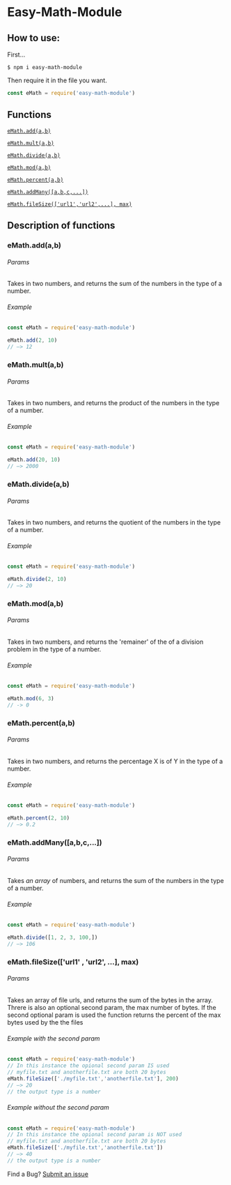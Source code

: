 # Easy-Math-Module


## How to use:


First...
```shell
$ npm i easy-math-module
```
Then require it in the file you want.
```js
const eMath = require('easy-math-module')
```
## Functions

[`
eMath.add(a,b)
`](#eMathaddab)

[`
eMath.mult(a,b)
`](#emathmultab)

[`
eMath.divide(a,b)
`](#emathdivideab)

[`
eMath.mod(a,b)
`](#emathmodab)

[`
eMath.percent(a,b)
`](#emathpercentab)

[`
eMath.addMany([a,b,c,...])
`](#emathaddManya,b,c,)

[`
eMath.fileSize(['url1','url2',...], max)
`](#emathfilesize)


## Description of functions

### eMath.add(a,b)
###### Params
Takes in two numbers, and returns the sum of the numbers in the type of a number.
###### Example
```js
const eMath = require('easy-math-module')

eMath.add(2, 10)
// –> 12
```








### eMath.mult(a,b)

###### Params
Takes in two numbers, and returns the product of the numbers in the type of a number.
###### Example
```js
const eMath = require('easy-math-module')

eMath.add(20, 10)
// –> 2000 
```

### eMath.divide(a,b)
###### Params
Takes in two numbers, and returns the quotient of the numbers in the type of a number.
###### Example
```js
const eMath = require('easy-math-module')

eMath.divide(2, 10)
// –> 20
```




### eMath.mod(a,b)
###### Params
Takes in two numbers, and returns the 'remainer' of the of a division problem in the type of a number.
###### Example
```js
const eMath = require('easy-math-module')

eMath.mod(6, 3)
// -> 0
```



### eMath.percent(a,b)
###### Params
Takes in two numbers, and returns the percentage X is of Y in the type of a number.
###### Example
```js
const eMath = require('easy-math-module')

eMath.percent(2, 10)
// –> 0.2
```




### eMath.addMany([a,b,c,...])
###### Params
Takes *an array* of numbers, and returns the sum of the numbers in the type of a number.
###### Example
```js
const eMath = require('easy-math-module')

eMath.divide([1, 2, 3, 100,])
// –> 106
```


### eMath.fileSize(['url1' , 'url2', ...], max)
###### Params
Takes an array of file urls, and returns the sum of the bytes in the array. Threre is also an optional second param, the max number of bytes. If the second optional param is used the function returns the percent of the max bytes used by the the files
###### Example with the second param
```js
const eMath = require('easy-math-module')
// In this instance the opional second param IS used
// myfile.txt and anotherfile.txt are both 20 bytes
eMath.fileSize(['./myfile.txt','anotherfile.txt'], 200)
// –> 20
// the output type is a number	
```

###### Example without the second param
```js
const eMath = require('easy-math-module')
// In this instance the opional second param is NOT used
// myfile.txt and anotherfile.txt are both 20 bytes
eMath.fileSize(['./myfile.txt','anotherfile.txt'])
// –> 40
// the output type is a number
```
Find a Bug?
[Submit an issue](https://github.com/Gninoskcaj/easy-math-module/issues/new)